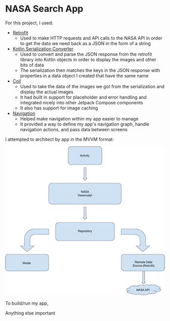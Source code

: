 # NASA Search App

For this project, I used:
- [Retrofit](https://github.com/square/retrofit)
  - Used to make HTTP requests and API calls to the NASA API in order to get the data we need back as a JSON in the form of a string
- [Kotlin Serialization Converter](https://github.com/JakeWharton/retrofit2-kotlinx-serialization-converter#kotlin-serialization-converter)
  - Used to convert and parse the JSON response from the retrofit library into Kotlin objects in order to display the images and other bits of data
  - The serialization then matches the keys in the JSON response with properties in a data object I created that have the same name
- [Coil](https://github.com/coil-kt/coil)
  - Used to take the data of the images we got from the serialization and display the actual images
  - It had built in support for placeholder and error handling and integrated nicely into other Jetpack Compose components 
  - It also has support for image caching 
- [Navigation](https://developer.android.com/jetpack/androidx/releases/navigation)
  - Helped make navigation within my app easier to manage
  - It provided a way to define my app's navigation graph, handle navigation actions, and pass data between screens

I attempted to architect by app in the MVVM format:

![app architecture](/image1.png?raw=true)

To build/run my app,

Anything else important
